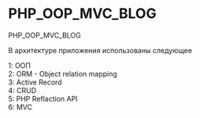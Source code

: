 # PHP_OOP_MVC_BLOG
PHP_OOP_MVC_BLOG

В архитектуре приложения использованы следующее

1: ООП <br>
2: ORM - Object relation mapping <br>
3: Active Record <br>
4: CRUD <br>
5: PHP Reflaction API <br>
6: MVC <br>
